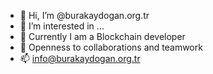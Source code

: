 - 👋 Hi, I’m @burakaydogan.org.tr
- 👀 I’m interested in ...
- 🌱 Currently I am a Blockchain developer
- 💞️ Openness to collaborations and teamwork
- 📫 info@burakaydogan.org.tr

<!---
burakaydoganorg/burakaydoganorg 
--->
